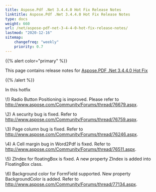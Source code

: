```yaml
---
title: Aspose.Pdf .Net 3.4.4.0 Hot Fix Release Notes
linktitle: Aspose.Pdf .Net 3.4.4.0 Hot Fix Release Notes
type: docs
weight: 660
url: /net/aspose-pdf-net-3-4-4-0-hot-fix-release-notes/
lastmod: "2020-12-16"
sitemap:
    changefreq: "weekly"
    priority: 0.7
---
```


{{% alert color="primary" %}} 

This page contains release notes for [Aspose.PDF .Net 3.4.4.0 Hot Fix](http://www.aspose.com/downloads/pdf/net/new-releases/aspose.pdf-.net-3.4.4.0-hot-fix/)

{{% /alert %}} 

In this hotfix 

\1) Radio Button Positioning is improved. Please refer to <http://www.aspose.com/Community/Forums/thread/76679.aspx>. 

\2) A security bug is fixed. Refer to <http://www.aspose.com/Community/Forums/thread/76759.aspx>. 

\3) Page column bug is fixed. Refer to <http://www.aspose.com/Community/Forums/thread/76246.aspx>. 

\4) A Cell margin bug in Word2Pdf is fixed. Refer to <http://www.aspose.com/Community/Forums/thread/76511.aspx>. 

\5) ZIndex for floatingBox is fixed. A new property ZIndex is added into FloatingBox class. 

\6) Background color for FormField supported. New property BackgroundColor is added. Refer to <http://www.aspose.com/Community/Forums/thread/77134.aspx>.

